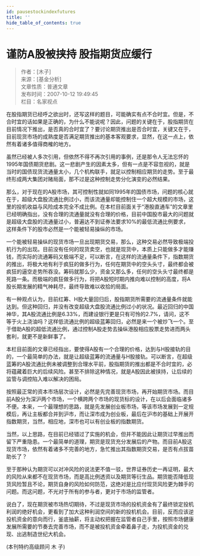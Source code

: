 ```yaml
---
id: pausestockindexfutures
title: ''
hide_table_of_contents: true
---
```


# 谨防A股被挟持 股指期货应缓行

> 作者：[木子] <br/>
> 来源：[基金分析] <br/>
> 文章性质：普通文章 <br/>
> 发布时间：2007-10-12 19:49:45 <br/> 
> 栏目：名家视点

在股指期货已经呼之欲出时，还写这样的题目，可能确实有点不合时宜。但是，不合时宜的话如果是正确的，为什么不能说呢？因此，问题的关键在于，股指期货在目前情况下推出，是否真的合时宜了？要讨论期货推出是否合时宜，关键又在于，目前现货市场的成熟度是否满足期货推出的基本客观要求，显然，在这一点上，依然有着诸多值得商榷的地方。

虽然已经被人多次引用，但依然不得不再次引用的事例，还是那令人无法忘怀的1995年国债期货悲剧。这一悲剧产生的因素太多，但有一点是不容忽视的，就是当时的国债现货流通量太小，几个机构联手，就足以控制相应期货的走势。至于最终形成两大集团对赌局面，那不过是这种控制走势分化演变的必然结果。

那么，对于现在的A股市场，其可控制性就如同1995年的国债市场，问题的核心就在于，超级大盘股流通比例过小，而该流通量却能控制住一个超大规模的市场，这里的投机收益与风险成本完全不成比例。在本栏目前面关于“港股直通车”的文章里已经明确指出，没有合理的流通量就没有合理的价格，目前中国股市最大的问题就是超级大盘股的流通量过小，普遍达不到证券法要求10%的最低流通比例要求，这样条件下的股市必然是一个能被轻易操纵的市场。

一个能被轻易操纵的现货市场一旦出现期货交易，那么，这种交易必然导致极端投机行为的出现。目前没有任何的现货卖空，也就是现货中，本质上只能做多才能赚钱，而实际的流通筹码又极端不足，可以断言，在这样的流通量条件下，指数期货的推出，将极大地有利于疯狂的做多行为，任何在期货中的空头头寸，最终都会被疯狂的逼空走势所吞没。筹码就那么少，资金又那么多，任何的空头头寸最终都是死路一条。而极端的疯狂做多行为，将把A股短时期内推向难以控制的高度，将A股长期发展的精气神耗尽，最终导致难以收拾的局面。

有一种观点认为，目前红筹、H股大量回归后，股指期货所需要的流通量条件就能达到。但这种回归，并没有改变超级大盘股流通比例过小的状况。最近回归的中国神华，其A股流通比例是6.33%，而建设银行更是只有可怜的2.7%，请问，这不等于火上浇油吗？这样低流通比例的超级蓝筹回归，必然是来一个被炒飞一个。至于借助A股的超低流通比例，通过控制A股走势去操纵港股相应股票走势进而两头套利，就更不是新鲜事了。

本栏目前面的文章已经指出，要使得A股有一个合理的价格，达到与H股接轨的目的，一个最简单的办法，就是让超级蓝筹的流通量与H股接轨。可以断言，在超级蓝筹的A股流通比例未被调整到合理水平前，股指期货的推出都是不合时宜的，必将蕴藏着巨大的后续风险。甚至不排除这种情况，就是A股因此被挟持，让后续的监管与调控陷入难以解决的困局。

按照最正常的资本市场层次设计，必然是先完善现货市场，再开始期货市场。而目前A股分为深沪两个市场，一个横跨两个市场的现货标的设计，在以后会面临诸多不便。本来，一个最理想的思路，就是先发展创业板市场，等该市场发展到一定规模后，再让主板都合并到沪市，而让深市成为创业板，最后在沪市的基础上开展开指数期货，当然，相应地，深市也可以有创业板的指数期货。

当然，以上思路，在目前已经错过了实施的机会，但并不能因此让期货过早推出而留下严重隐患。一个最简单的道理，期货是现货充分发展后的产物。而目前A股这现货市场，依然有着诸多不完善的地方，急忙推出其指数期货交易，是否有点拔苗助长了？

至于那种认为期货可以对冲风险的说法更不值一驳，世界证券历史一再证明，最大的风险从来都不在现货市场，而是高比例透资以及期货等衍生品。期货能否降低现货风险暂且不论，期货自身的风险如何防范，这绝对是比应付现货风险更为棘手的问题。而这问题，不光对于所有的参与者，更对于市场的监管者。

说白了，现在期货被市场热切期待，不过是现货市场的投机资金有了最终锁定投机利润的绝好机会，更看到了加大这种利润空间的新的投机机会。目前，反而应该逆投机资金的意向而行，釜底抽薪，将主动权把握在监管者自己手里，按照市场健康发展所需要的节奏去完善市场，而不是被投机资金牵着鼻子走，为投机资金的兑现、出逃制造世纪大机会。

(本刊特约高级顾问 木 子)